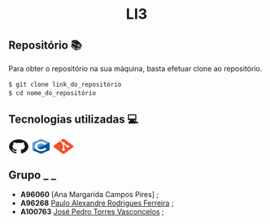 <div align="center" style="display: inline_block">
<h1>LI3</h1>
</div>

##

## Repositório 📚

Para obter o repositório na sua máquina, basta efetuar clone ao repositório.

```bash
$ git clone link_do_repositório
$ cd nome_do_repositório 
```
## Tecnologias utilizadas 💻
<div style="display: inline_block">
<img align="center" alt="Github" height="30" width="40" src="https://raw.githubusercontent.com/devicons/devicon/master/icons/github/github-original.svg">
<img align="center" alt="C" height="30" width="40" src="https://raw.githubusercontent.com/devicons/devicon/master/icons/c/c-original.svg">
<img align="center" alt="Git" height="30" width="40" src="https://raw.githubusercontent.com/devicons/devicon/master/icons/git/git-original.svg">
</div>


## Grupo _ _

- **A96060** [Ana Margarida Campos Pires] ;
- **A96268** [Paulo Alexandre Rodrigues Ferreira](https://github.com/Pauloarf) ;
- **A100763** [José Pedro Torres Vasconcelos](https://github.com/josevasconcelos2002) ;
